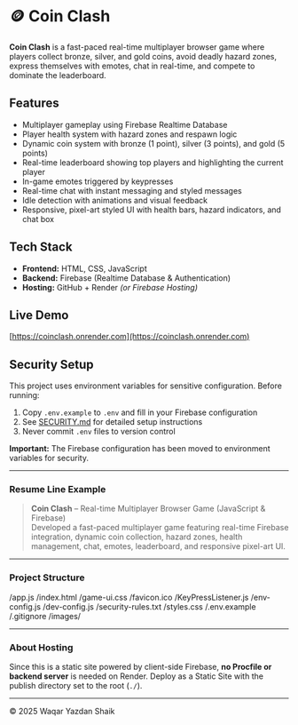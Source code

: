 # 🪙 Coin Clash

**Coin Clash** is a fast-paced real-time multiplayer browser game where players collect bronze, silver, and gold coins, avoid deadly hazard zones, express themselves with emotes, chat in real-time, and compete to dominate the leaderboard.

##  Features

- Multiplayer gameplay using Firebase Realtime Database  
- Player health system with hazard zones and respawn logic  
- Dynamic coin system with bronze (1 point), silver (3 points), and gold (5 points)  
- Real-time leaderboard showing top players and highlighting the current player  
- In-game emotes triggered by keypresses  
- Real-time chat with instant messaging and styled messages  
- Idle detection with animations and visual feedback  
- Responsive, pixel-art styled UI with health bars, hazard indicators, and chat box  

##  Tech Stack

- **Frontend:** HTML, CSS, JavaScript  
- **Backend:** Firebase (Realtime Database & Authentication)  
- **Hosting:** GitHub + Render *(or Firebase Hosting)*  

##  Live Demo

[https://coinclash.onrender.com](https://coinclash.onrender.com)

##  Security Setup

This project uses environment variables for sensitive configuration. Before running:

1. Copy `.env.example` to `.env` and fill in your Firebase configuration
2. See [SECURITY.md](./SECURITY.md) for detailed setup instructions
3. Never commit `.env` files to version control

**Important:** The Firebase configuration has been moved to environment variables for security.

---

###  Resume Line Example

> **Coin Clash** – Real-time Multiplayer Browser Game (JavaScript & Firebase)  
> Developed a fast-paced multiplayer game featuring real-time Firebase integration, dynamic coin collection, hazard zones, health management, chat, emotes, leaderboard, and responsive pixel-art UI.

---

###  Project Structure

/app.js
/index.html
/game-ui.css
/favicon.ico
/KeyPressListener.js
/env-config.js
/dev-config.js
/security-rules.txt
/styles.css
/.env.example
/.gitignore
/images/

---

### About Hosting

Since this is a static site powered by client-side Firebase, **no Procfile or backend server** is needed on Render. Deploy as a Static Site with the publish directory set to the root (`./`).

---

© 2025 Waqar Yazdan Shaik  
